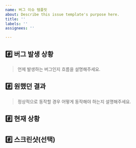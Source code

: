 ```yaml
---
name: 버그 이슈 템플릿
about: Describe this issue template's purpose here.
title: ''
labels: ''
assignees: ''

---
```


## #️⃣ 버그 발생 상황
> 언제 발생하는 버그인지 흐름을 설명해주세요.

## #️⃣ 원했던 결과
> 정상적으로 동작할 경우 어떻게 동작해야 하는지 설명해주세요.

## #️⃣ 현재 상황

## #️⃣ 스크린샷(선택)
